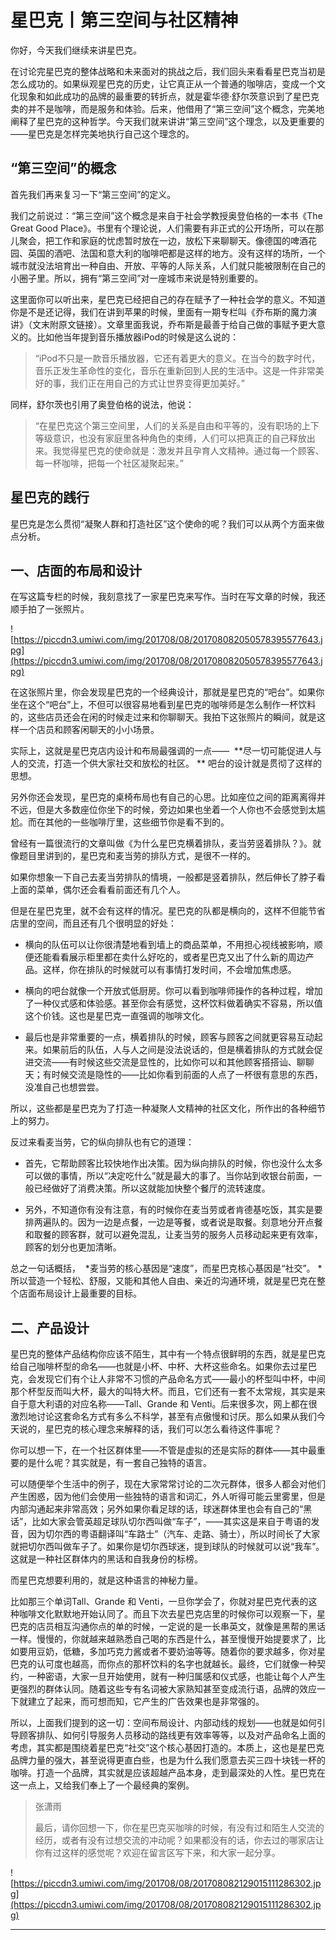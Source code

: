 # 星巴克丨第三空间与社区精神

你好，今天我们继续来讲星巴克。

在讨论完星巴克的整体战略和未来面对的挑战之后，我们回头来看看星巴克当初是怎么成功的。如果纵观星巴克的历史，让它真正从一个普通的咖啡店，变成一个文化现象和如此成功的品牌的最重要的转折点，就是霍华德·舒尔茨意识到了星巴克卖的并不是咖啡，而是服务和体验。后来，他借用了“第三空间”这个概念，完美地阐释了星巴克的这种哲学。今天我们就来讲讲“第三空间”这个理念，以及更重要的——星巴克是怎样完美地执行自己这个理念的。

## “第三空间”的概念

首先我们再来复习一下“第三空间”的定义。

我们之前说过：“第三空间”这个概念是来自于社会学教授奥登伯格的一本书《The Great Good Place》。书里有个理论说，人们需要有非正式的公开场所，可以在那儿聚会，把工作和家庭的忧虑暂时放在一边，放松下来聊聊天。像德国的啤酒花园、英国的酒吧、法国和意大利的咖啡吧都是这样的地方。没有这样的场所，一个城市就没法培育出一种自由、开放、平等的人际关系，人们就只能被限制在自己的小圈子里。所以，拥有“第三空间”对一座城市来说是特别重要的。

这里面你可以听出来，星巴克已经把自己的存在赋予了一种社会学的意义。不知道你是不是还记得，我们在讲到苹果的时候，里面有一期专栏叫《乔布斯的魔力演讲》（文末附原文链接）。文章里面我说，乔布斯是最善于给自己做的事赋予更大意义的。比如他当年提到音乐播放器iPod的时候是这么说的：

> “iPod不只是一款音乐播放器，它还有着更大的意义。在当今的数字时代，音乐正发生革命性的变化，音乐在重新回到人民的生活中。这是一件非常美好的事，我们正在用自己的方式让世界变得更加美好。”

同样，舒尔茨也引用了奥登伯格的说法，他说：

> “在星巴克这个第三空间里，人们的关系是自由和平等的，没有职场的上下等级意识，也没有家庭里各种角色的束缚，人们可以把真正的自己释放出来。我觉得星巴克的使命就是：激发并且孕育人文精神。通过每一个顾客、每一杯咖啡，把每一个社区凝聚起来。”

## 星巴克的践行

星巴克是怎么贯彻“凝聚人群和打造社区”这个使命的呢？我们可以从两个方面来做点分析。

##  一、店面的布局和设计 

在写这篇专栏的时候，我刻意找了一家星巴克来写作。当时在写文章的时候，我还顺手拍了一张照片。

![https://piccdn3.umiwi.com/img/201708/08/201708082050578395577643.jpg](https://piccdn3.umiwi.com/img/201708/08/201708082050578395577643.jpg)

在这张照片里，你会发现星巴克的一个经典设计，那就是星巴克的“吧台”。如果你坐在这个“吧台”上，不但可以很容易地看到星巴克的咖啡师是怎么制作一杯饮料的，这些店员还会在闲的时候走过来和你聊聊天。我拍下这张照片的瞬间，就是这样一个店员和顾客闲聊天的小小场景。

实际上，这就是星巴克店内设计和布局最强调的一点——  **尽一切可能促进人与人的交流，打造一个供大家社交和放松的社区。 ** 吧台的设计就是贯彻了这样的思想。

另外你还会发现，星巴克的桌椅布局也有自己的心思。比如座位之间的距离离得并不远，但是大多数座位你坐下的时候，旁边如果也坐着一个人你也不会感觉到太尴尬。而在其他的一些咖啡厅里，这些细节你是看不到的。

曾经有一篇很流行的文章叫做《为什么星巴克横着排队，麦当劳竖着排队？》。就像题目里讲到的，星巴克和麦当劳的排队方式，是很不一样的。

如果你想象一下自己去麦当劳排队的情境，一般都是竖着排队，然后伸长了脖子看上面的菜单，偶尔还会看看前面还有几个人。

但是在星巴克里，就不会有这样的情况。星巴克的队都是横向的，这样不但能节省店里的空间，而且还有几个很明显的好处：

* 横向的队伍可以让你很清楚地看到墙上的商品菜单，不用担心视线被影响，顺便还能看看展示柜里都在卖什么好吃的，或者星巴克又出了什么新的周边产品。这样，你在排队的时候就可以有事情打发时间，不会增加焦虑感。

* 横向的吧台就像一个开放式低厨房。你可以看到咖啡师操作的各种过程，增加了一种仪式感和体验感。甚至你会有感觉，这杯饮料做着确实不容易，所以值这个价钱。这也是星巴克一直强调的咖啡文化。

* 最后也是非常重要的一点，横着排队的时候，顾客与顾客之间就更容易互动起来。如果前后的队伍，人与人之间是没法说话的，但是横着排队的方式就会促进交流——有时候这些交流是显性的，比如你可以和其他顾客搭搭讪、聊聊天；有时候交流是隐性的——比如你看到前面的人点了一杯很有意思的东西，没准自己也想尝尝。

所以，这些都是星巴克为了打造一种凝聚人文精神的社区文化，所作出的各种细节上的努力。

反过来看麦当劳，它的纵向排队也有它的道理：

* 首先，它帮助顾客比较快地作出决策。因为纵向排队的时候，你也没什么太多可以做的事情，所以“决定吃什么”就是最大的事了。当你站到收银台前面，一般已经做好了消费决策。所以这就能加快整个餐厅的流转速度。

* 另外，不知道你有没有注意，有的时候你在麦当劳或者肯德基吃饭，其实是要排两遍队的。因为一边是点餐，一边是等餐，或者说是取餐。刻意地分开点餐和取餐的顾客群，就可以避免混乱，让麦当劳的服务人员移动起来更有效率，顾客的划分也更加清晰。

总之一句话概括，  *麦当劳的核心基因是“速度”，而星巴克核心基因是“社交”。 * 所以营造一个轻松、舒服，又能和其他人自由、亲近的沟通环境，就是星巴克在整个店面布局设计上最重要的目标。

## 二、产品设计

星巴克的整体产品结构你应该不陌生，其中有一个特点很鲜明的东西，就是星巴克给自己咖啡杯型的命名——也就是小杯、中杯、大杯这些命名。如果你去过星巴克，会发现它们有个让人非常不习惯的产品命名方式——最小的杯型叫中杯，中间那个杯型反而叫大杯，最大的叫特大杯。而且，它们还有一套不太常规，其实是来自于意大利语的对应名称——Tall、Grande 和 Venti。后来很多次，网上都在很激烈地讨论这套命名方式有多么不科学，甚至有点傲慢和讨厌。那么如果从我们今天说的，星巴克的核心理念来解释的话，我们可以怎么看待这件事呢？

你可以想一下，在一个社区群体里——不管是虚拟的还是实际的群体——其中最重要的是什么呢？其实就是，有一套自己独特的语言。

可以随便举个生活中的例子，现在大家常常讨论的二次元群体，很多人都会对他们产生困惑，因为他们会使用一些独特的语言和词汇，外人听得可能云里雾里，但是内部沟通起来非常高效；另外如果你看足球的话，球迷群体里也会有自己的“黑话”，比如大家会管英超足球队切尔西叫做“车子”，——其实这是来自于粤语的发音，因为切尔西的粤语翻译叫“车路士”（汽车、走路、骑士），所以时间长了大家就把切尔西叫做车子了。如果你是切尔西球迷，提到球队的时候就可以说“我车”。这就是一种社区群体内的黑话和自我身份的标榜。

而星巴克想要利用的，就是这种语言的神秘力量。

比如那三个单词Tall、Grande 和 Venti，一旦你学会了，你就对星巴克代表的这种咖啡文化默默地开始认同了。而且下次去星巴克店里的时候你可以观察一下，星巴克的店员相互沟通你点的单的时候，一定说的是一长串英文，就像是黑帮的黑话一样。慢慢的，你就越来越熟悉自己喝的东西是什么，甚至慢慢开始提要求了，比如要用豆奶，低糖，多加巧克力酱或者不要奶油等等。随着你的要求越多，你对星巴克的认可度也越高，而你点的那杯饮料的名字也就越长。最终，它们就像一种契约，一种密语，大家一旦开始使用，就有一种归属感和仪式感，也能让每个人产生更强烈的群体认同。随着这些专有名词被大家熟知甚至变成流行语，品牌的效应一下就建立了起来，而可想而知，它产生的广告效果也是非常强的。

所以，上面我们提到的这一切：空间布局设计、内部动线的规划——也就是如何引导顾客排队、如何引导服务人员移动的路线更有效率等等，以及对产品命名上面的考虑，其实都是围绕着星巴克“社交”这个核心基因打造的。本质上，这也是星巴克品牌力量的强大，甚至说得更直白些，也是为什么我们愿意去买三四十块钱一杯的咖啡。打造一个品牌，其实就是应该超越产品本身，走到最深处的人性。星巴克在这一点上，又给我们奉上了一个最经典的案例。

> 张潇雨
> 
> 最后，请你回想一下，你在星巴克买咖啡的时候，有没有过和陌生人交流的经历，或者有没有过想交流的冲动呢？如果都没有的话，你去过的哪家店让你有过这样的感觉呢？欢迎在留言区写下来，和大家一起分享。

![https://piccdn3.umiwi.com/img/201708/08/201708082129015111286302.jpg](https://piccdn3.umiwi.com/img/201708/08/201708082129015111286302.jpg)

---

